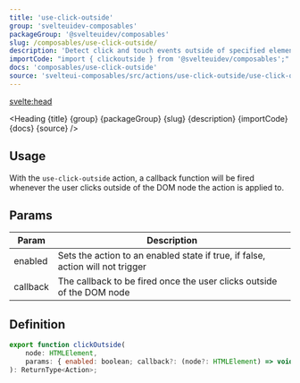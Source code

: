 ```yaml
---
title: 'use-click-outside'
group: 'svelteuidev-composables'
packageGroup: '@svelteuidev/composables'
slug: /composables/use-click-outside/
description: 'Detect click and touch events outside of specified element'
importCode: "import { clickoutside } from '@svelteuidev/composables';"
docs: 'composables/use-click-outside'
source: 'svelteui-composables/src/actions/use-click-outside/use-click-outside.ts'
---
```


<script lang='ts'>
	import { Demo, ComposableDemos } from '@svelteuidev/demos';
	import { Heading } from "$lib/components";
	import { base } from '$app/paths';
</script>

<svelte:head>
  <title>{title} - SvelteUI</title>
</svelte:head>

<Heading {title} {group} {packageGroup} {slug} {description} {importCode} {docs} {source} />

## Usage

With the `use-click-outside` action, a callback function will be fired whenever the user clicks outside of the DOM node the action is applied to.

<Demo demo={ComposableDemos.useClickOutsideDemo.usage} />

## Params

| Param    | Description                                                                    |
| -------- | ------------------------------------------------------------------------------ |
| enabled  | Sets the action to an enabled state if true, if false, action will not trigger |
| callback | The callback to be fired once the user clicks outside of the DOM node          |

## Definition

```js
export function clickOutside(
	node: HTMLElement,
	params: { enabled: boolean; callback?: (node?: HTMLElement) => void }
): ReturnType<Action>;
```
